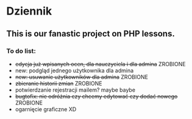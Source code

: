 # Dziennik

## This is our fanastic project on PHP lessons. 

### To do list:
- ~~edycja już wpisanych ocen, dla nauczyciela i dla admina~~ ZROBIONE
- new: podgląd jednego użytkownika dla admina
- ~~new: usuwanie użytkowników dla admina~~ ZROBIONE
- ~~zbieranie historii zmian~~ ZROBIONE
- potwierdzanie rejestracji mailem? maybe baybe
- ~~bugtofix: nie odróżnia czy chcemy edytować czy dodać nowego~~ ZROBIONE
- ogarnięcie graficzne XD
